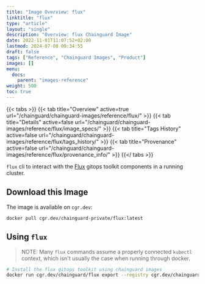 ```yaml
---
title: "Image Overview: flux"
linktitle: "flux"
type: "article"
layout: "single"
description: "Overview: flux Chainguard Image"
date: 2022-11-01T11:07:52+02:00
lastmod: 2024-07-08 00:34:55
draft: false
tags: ["Reference", "Chainguard Images", "Product"]
images: []
menu: 
  docs: 
    parent: "images-reference"
weight: 500
toc: true
---
```


{{< tabs >}}
{{< tab title="Overview" active=true url="/chainguard/chainguard-images/reference/flux/" >}}
{{< tab title="Details" active=false url="/chainguard/chainguard-images/reference/flux/image_specs/" >}}
{{< tab title="Tags History" active=false url="/chainguard/chainguard-images/reference/flux/tags_history/" >}}
{{< tab title="Provenance" active=false url="/chainguard/chainguard-images/reference/flux/provenance_info/" >}}
{{</ tabs >}}



<!--overview:start-->
`flux` cli to interact with the [Flux](https://fluxcd.io/) gitops toolkit components in a running cluster.
<!--overview:end-->

## Download this Image

The image is available on `cgr.dev`:

```
docker pull cgr.dev/chainguard-private/flux:latest
```


<!--body:start-->
## Using `flux`

> NOTE: Many `flux` commands assume a properly connected `kubectl` context, which isn't usually the case when running through docker.

```bash
# Install the flux gitops toolkit using chainguard images
docker run cgr.dev/chainguard/flux export --registry cgr.dev/chainguard | kubectl apply -f -
```
<!--body:end-->

